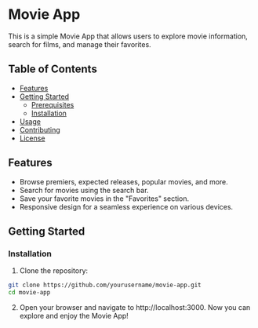 # Movie App

This is a simple Movie App that allows users to explore movie information, search for films, and manage their favorites.

## Table of Contents
- [Features](#features)
- [Getting Started](#getting-started)
    - [Prerequisites](#prerequisites)
    - [Installation](#installation)
- [Usage](#usage)
- [Contributing](#contributing)
- [License](#license)

## Features

- Browse premiers, expected releases, popular movies, and more.
- Search for movies using the search bar.
- Save your favorite movies in the "Favorites" section.
- Responsive design for a seamless experience on various devices.

## Getting Started

### Installation

1. Clone the repository:

```bash
git clone https://github.com/yourusername/movie-app.git
cd movie-app
```

2. Open your browser and navigate to http://localhost:3000.
Now you can explore and enjoy the Movie App!

   
